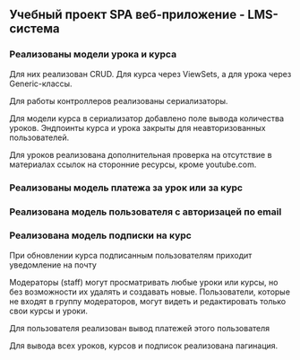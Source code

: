 ## Учебный проект SPA веб-приложение - LMS-система

### Реализованы модели урока и курса
Для них реализован CRUD. Для курса через ViewSets, а для урока через Generic-классы.

Для работы контроллеров реализованы сериализаторы.

Для модели курса в сериализатор  добавлено поле вывода количества уроков.
Эндпоинты курса и урока закрыты для неавторизованных пользователей.

Для уроков реализована дополнительная проверка на отсутствие в материалах ссылок на сторонние ресурсы, кроме youtube.com.

### Реализованы модель платежа за урок или за курс

### Реализована модель пользователя с авторизацей по email

### Реализована модель подписки на курс
При обновлении курса подписанным пользователям приходит уведомление на почту

Модераторы (staff) могут просматривать любые уроки или курсы, но без возможности их удалять и создавать новые. 
Пользователи, которые не входят в группу модераторов, могут видеть и редактировать только свои курсы и уроки.

Для пользователя реализован вывод платежей этого пользователя

Для вывода всех уроков, курсов и подписок реализована пагинация.